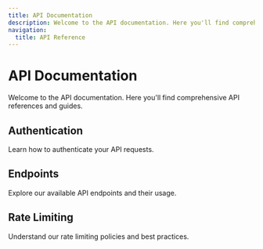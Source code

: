 ```yaml
---
title: API Documentation
description: Welcome to the API documentation. Here you'll find comprehensive API references and guides.
navigation:
  title: API Reference
---
```


# API Documentation

Welcome to the API documentation. Here you'll find comprehensive API references and guides.

## Authentication

Learn how to authenticate your API requests.

## Endpoints

Explore our available API endpoints and their usage.

## Rate Limiting

Understand our rate limiting policies and best practices.
